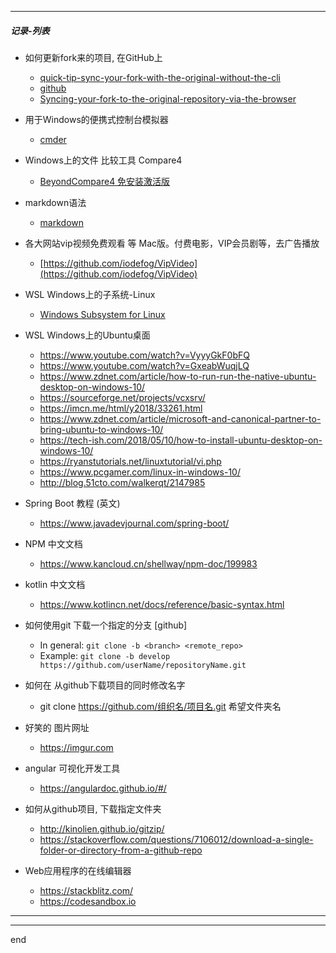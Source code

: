 

---

##### 记录-列表

- 如何更新fork来的项目, 在GitHub上
  - [quick-tip-sync-your-fork-with-the-original-without-the-cli](https://www.sitepoint.com/quick-tip-sync-your-fork-with-the-original-without-the-cli/)
  - [github](https://github.com/isaacs/github/issues/1122)
  - [Syncing-your-fork-to-the-original-repository-via-the-browser](https://github.com/KirstieJane/STEMMRoleModels/wiki/Syncing-your-fork-to-the-original-repository-via-the-browser)

- 用于Windows的便携式控制台模拟器
  - [cmder](http://cmder.net/)

<!-- - bootstrap 4.x 中文文档、中文教程 -->
  <!-- - [code.z01.com/v4](http://code.z01.com/v4/) -->
  <!-- - [bootstrap-4-dev/learn/v4/overview](https://www.udemy.com/bootstrap-4-dev/learn/v4/overview) -->

- Windows上的文件 比较工具 Compare4
  - [BeyondCompare4 免安装激活版](https://github.com/littleostar-blog/littleostar-blog.github.io/raw/master/files/BeyondCompare4.rar)
  
- markdown语法
  - [markdown](https://daringfireball.net/projects/markdown/)

- 各大网站vip视频免费观看 等 Mac版。付费电影，VIP会员剧等，去广告播放
  - [https://github.com/iodefog/VipVideo](https://github.com/iodefog/VipVideo)

<!-- - javascript 教程 -->
  <!-- - [https://wangdoc.com/javascript/index.html](https://wangdoc.com/javascript/index.html) -->

- WSL Windows上的子系统-Linux
  - [Windows Subsystem for Linux](https://docs.microsoft.com/en-us/windows/wsl/install-win10)

- WSL Windows上的Ubuntu桌面
  - https://www.youtube.com/watch?v=VyyyGkF0bFQ
  - https://www.youtube.com/watch?v=GxeabWuqjLQ
  - https://www.zdnet.com/article/how-to-run-run-the-native-ubuntu-desktop-on-windows-10/
  - https://sourceforge.net/projects/vcxsrv/
  - https://imcn.me/html/y2018/33261.html
  - https://www.zdnet.com/article/microsoft-and-canonical-partner-to-bring-ubuntu-to-windows-10/
  - https://tech-ish.com/2018/05/10/how-to-install-ubuntu-desktop-on-windows-10/
  - https://ryanstutorials.net/linuxtutorial/vi.php
  - https://www.pcgamer.com/linux-in-windows-10/
  - http://blog.51cto.com/walkerqt/2147985

- Spring Boot 教程 (英文)
  - https://www.javadevjournal.com/spring-boot/

- NPM 中文文档
  - https://www.kancloud.cn/shellway/npm-doc/199983

- kotlin 中文文档
  - https://www.kotlincn.net/docs/reference/basic-syntax.html

- 如何使用git 下载一个指定的分支 [github]
  - In general:
    ```git clone -b <branch> <remote_repo>```
  - Example:
    ```git clone -b develop https://github.com/userName/repositoryName.git```

- 如何在 从github下载项目的同时修改名字
  - git clone https://github.com/组织名/项目名.git 希望文件夹名

- 好笑的 图片网址
  - https://imgur.com

- angular 可视化开发工具
  - https://angulardoc.github.io/#/

- 如何从github项目, 下载指定文件夹
  - http://kinolien.github.io/gitzip/
  - https://stackoverflow.com/questions/7106012/download-a-single-folder-or-directory-from-a-github-repo

- Web应用程序的在线编辑器
  - https://stackblitz.com/
  - https://codesandbox.io

---

---

end
